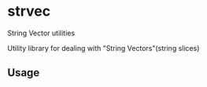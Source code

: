 # strvec
String Vector utilities

Utility library for dealing with "String Vectors"(string slices)

## Usage

